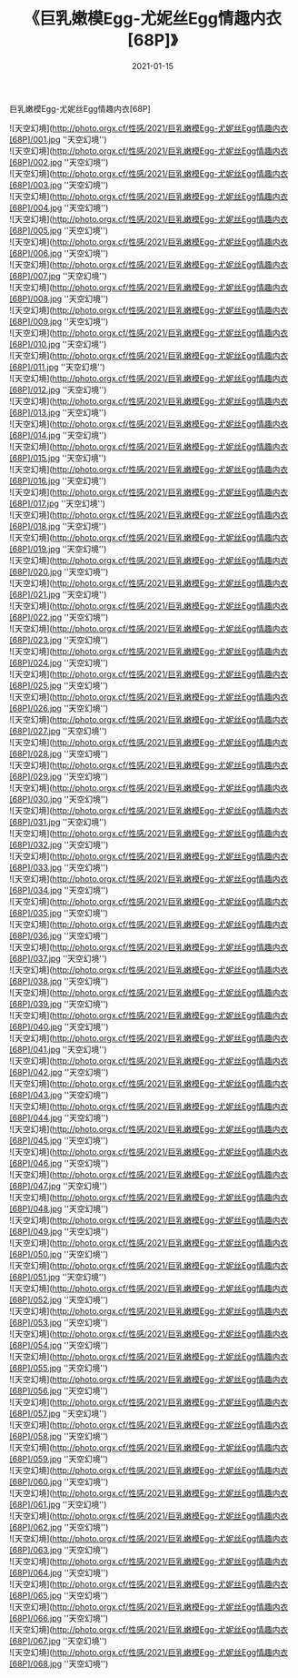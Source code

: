 ﻿---
layout: post
title:  《巨乳嫩模Egg-尤妮丝Egg情趣内衣[68P]》
date:   2021-01-15
img: http://photo.orgx.cf/性感/2021/巨乳嫩模Egg-尤妮丝Egg情趣内衣[68P]/000.jpg
categories: [美女, 性感, 泳衣]
---

巨乳嫩模Egg-尤妮丝Egg情趣内衣[68P]



![天空幻境](http://photo.orgx.cf/性感/2021/巨乳嫩模Egg-尤妮丝Egg情趣内衣[68P]/001.jpg ''天空幻境'') <br>
![天空幻境](http://photo.orgx.cf/性感/2021/巨乳嫩模Egg-尤妮丝Egg情趣内衣[68P]/002.jpg ''天空幻境'') <br>
![天空幻境](http://photo.orgx.cf/性感/2021/巨乳嫩模Egg-尤妮丝Egg情趣内衣[68P]/003.jpg ''天空幻境'') <br>
![天空幻境](http://photo.orgx.cf/性感/2021/巨乳嫩模Egg-尤妮丝Egg情趣内衣[68P]/004.jpg ''天空幻境'') <br>
![天空幻境](http://photo.orgx.cf/性感/2021/巨乳嫩模Egg-尤妮丝Egg情趣内衣[68P]/005.jpg ''天空幻境'') <br>
![天空幻境](http://photo.orgx.cf/性感/2021/巨乳嫩模Egg-尤妮丝Egg情趣内衣[68P]/006.jpg ''天空幻境'') <br>
![天空幻境](http://photo.orgx.cf/性感/2021/巨乳嫩模Egg-尤妮丝Egg情趣内衣[68P]/007.jpg ''天空幻境'') <br>
![天空幻境](http://photo.orgx.cf/性感/2021/巨乳嫩模Egg-尤妮丝Egg情趣内衣[68P]/008.jpg ''天空幻境'') <br>
![天空幻境](http://photo.orgx.cf/性感/2021/巨乳嫩模Egg-尤妮丝Egg情趣内衣[68P]/009.jpg ''天空幻境'') <br>
![天空幻境](http://photo.orgx.cf/性感/2021/巨乳嫩模Egg-尤妮丝Egg情趣内衣[68P]/010.jpg ''天空幻境'') <br>
![天空幻境](http://photo.orgx.cf/性感/2021/巨乳嫩模Egg-尤妮丝Egg情趣内衣[68P]/011.jpg ''天空幻境'') <br>
![天空幻境](http://photo.orgx.cf/性感/2021/巨乳嫩模Egg-尤妮丝Egg情趣内衣[68P]/012.jpg ''天空幻境'') <br>
![天空幻境](http://photo.orgx.cf/性感/2021/巨乳嫩模Egg-尤妮丝Egg情趣内衣[68P]/013.jpg ''天空幻境'') <br>
![天空幻境](http://photo.orgx.cf/性感/2021/巨乳嫩模Egg-尤妮丝Egg情趣内衣[68P]/014.jpg ''天空幻境'') <br>
![天空幻境](http://photo.orgx.cf/性感/2021/巨乳嫩模Egg-尤妮丝Egg情趣内衣[68P]/015.jpg ''天空幻境'') <br>
![天空幻境](http://photo.orgx.cf/性感/2021/巨乳嫩模Egg-尤妮丝Egg情趣内衣[68P]/016.jpg ''天空幻境'') <br>
![天空幻境](http://photo.orgx.cf/性感/2021/巨乳嫩模Egg-尤妮丝Egg情趣内衣[68P]/017.jpg ''天空幻境'') <br>
![天空幻境](http://photo.orgx.cf/性感/2021/巨乳嫩模Egg-尤妮丝Egg情趣内衣[68P]/018.jpg ''天空幻境'') <br>
![天空幻境](http://photo.orgx.cf/性感/2021/巨乳嫩模Egg-尤妮丝Egg情趣内衣[68P]/019.jpg ''天空幻境'') <br>
![天空幻境](http://photo.orgx.cf/性感/2021/巨乳嫩模Egg-尤妮丝Egg情趣内衣[68P]/020.jpg ''天空幻境'') <br>
![天空幻境](http://photo.orgx.cf/性感/2021/巨乳嫩模Egg-尤妮丝Egg情趣内衣[68P]/021.jpg ''天空幻境'') <br>
![天空幻境](http://photo.orgx.cf/性感/2021/巨乳嫩模Egg-尤妮丝Egg情趣内衣[68P]/022.jpg ''天空幻境'') <br>
![天空幻境](http://photo.orgx.cf/性感/2021/巨乳嫩模Egg-尤妮丝Egg情趣内衣[68P]/023.jpg ''天空幻境'') <br>
![天空幻境](http://photo.orgx.cf/性感/2021/巨乳嫩模Egg-尤妮丝Egg情趣内衣[68P]/024.jpg ''天空幻境'') <br>
![天空幻境](http://photo.orgx.cf/性感/2021/巨乳嫩模Egg-尤妮丝Egg情趣内衣[68P]/025.jpg ''天空幻境'') <br>
![天空幻境](http://photo.orgx.cf/性感/2021/巨乳嫩模Egg-尤妮丝Egg情趣内衣[68P]/026.jpg ''天空幻境'') <br>
![天空幻境](http://photo.orgx.cf/性感/2021/巨乳嫩模Egg-尤妮丝Egg情趣内衣[68P]/027.jpg ''天空幻境'') <br>
![天空幻境](http://photo.orgx.cf/性感/2021/巨乳嫩模Egg-尤妮丝Egg情趣内衣[68P]/028.jpg ''天空幻境'') <br>
![天空幻境](http://photo.orgx.cf/性感/2021/巨乳嫩模Egg-尤妮丝Egg情趣内衣[68P]/029.jpg ''天空幻境'') <br>
![天空幻境](http://photo.orgx.cf/性感/2021/巨乳嫩模Egg-尤妮丝Egg情趣内衣[68P]/030.jpg ''天空幻境'') <br>
![天空幻境](http://photo.orgx.cf/性感/2021/巨乳嫩模Egg-尤妮丝Egg情趣内衣[68P]/031.jpg ''天空幻境'') <br>
![天空幻境](http://photo.orgx.cf/性感/2021/巨乳嫩模Egg-尤妮丝Egg情趣内衣[68P]/032.jpg ''天空幻境'') <br>
![天空幻境](http://photo.orgx.cf/性感/2021/巨乳嫩模Egg-尤妮丝Egg情趣内衣[68P]/033.jpg ''天空幻境'') <br>
![天空幻境](http://photo.orgx.cf/性感/2021/巨乳嫩模Egg-尤妮丝Egg情趣内衣[68P]/034.jpg ''天空幻境'') <br>
![天空幻境](http://photo.orgx.cf/性感/2021/巨乳嫩模Egg-尤妮丝Egg情趣内衣[68P]/035.jpg ''天空幻境'') <br>
![天空幻境](http://photo.orgx.cf/性感/2021/巨乳嫩模Egg-尤妮丝Egg情趣内衣[68P]/036.jpg ''天空幻境'') <br>
![天空幻境](http://photo.orgx.cf/性感/2021/巨乳嫩模Egg-尤妮丝Egg情趣内衣[68P]/037.jpg ''天空幻境'') <br>
![天空幻境](http://photo.orgx.cf/性感/2021/巨乳嫩模Egg-尤妮丝Egg情趣内衣[68P]/038.jpg ''天空幻境'') <br>
![天空幻境](http://photo.orgx.cf/性感/2021/巨乳嫩模Egg-尤妮丝Egg情趣内衣[68P]/039.jpg ''天空幻境'') <br>
![天空幻境](http://photo.orgx.cf/性感/2021/巨乳嫩模Egg-尤妮丝Egg情趣内衣[68P]/040.jpg ''天空幻境'') <br>
![天空幻境](http://photo.orgx.cf/性感/2021/巨乳嫩模Egg-尤妮丝Egg情趣内衣[68P]/041.jpg ''天空幻境'') <br>
![天空幻境](http://photo.orgx.cf/性感/2021/巨乳嫩模Egg-尤妮丝Egg情趣内衣[68P]/042.jpg ''天空幻境'') <br>
![天空幻境](http://photo.orgx.cf/性感/2021/巨乳嫩模Egg-尤妮丝Egg情趣内衣[68P]/043.jpg ''天空幻境'') <br>
![天空幻境](http://photo.orgx.cf/性感/2021/巨乳嫩模Egg-尤妮丝Egg情趣内衣[68P]/044.jpg ''天空幻境'') <br>
![天空幻境](http://photo.orgx.cf/性感/2021/巨乳嫩模Egg-尤妮丝Egg情趣内衣[68P]/045.jpg ''天空幻境'') <br>
![天空幻境](http://photo.orgx.cf/性感/2021/巨乳嫩模Egg-尤妮丝Egg情趣内衣[68P]/046.jpg ''天空幻境'') <br>
![天空幻境](http://photo.orgx.cf/性感/2021/巨乳嫩模Egg-尤妮丝Egg情趣内衣[68P]/047.jpg ''天空幻境'') <br>
![天空幻境](http://photo.orgx.cf/性感/2021/巨乳嫩模Egg-尤妮丝Egg情趣内衣[68P]/048.jpg ''天空幻境'') <br>
![天空幻境](http://photo.orgx.cf/性感/2021/巨乳嫩模Egg-尤妮丝Egg情趣内衣[68P]/049.jpg ''天空幻境'') <br>
![天空幻境](http://photo.orgx.cf/性感/2021/巨乳嫩模Egg-尤妮丝Egg情趣内衣[68P]/050.jpg ''天空幻境'') <br>
![天空幻境](http://photo.orgx.cf/性感/2021/巨乳嫩模Egg-尤妮丝Egg情趣内衣[68P]/051.jpg ''天空幻境'') <br>
![天空幻境](http://photo.orgx.cf/性感/2021/巨乳嫩模Egg-尤妮丝Egg情趣内衣[68P]/052.jpg ''天空幻境'') <br>
![天空幻境](http://photo.orgx.cf/性感/2021/巨乳嫩模Egg-尤妮丝Egg情趣内衣[68P]/053.jpg ''天空幻境'') <br>
![天空幻境](http://photo.orgx.cf/性感/2021/巨乳嫩模Egg-尤妮丝Egg情趣内衣[68P]/054.jpg ''天空幻境'') <br>
![天空幻境](http://photo.orgx.cf/性感/2021/巨乳嫩模Egg-尤妮丝Egg情趣内衣[68P]/055.jpg ''天空幻境'') <br>
![天空幻境](http://photo.orgx.cf/性感/2021/巨乳嫩模Egg-尤妮丝Egg情趣内衣[68P]/056.jpg ''天空幻境'') <br>
![天空幻境](http://photo.orgx.cf/性感/2021/巨乳嫩模Egg-尤妮丝Egg情趣内衣[68P]/057.jpg ''天空幻境'') <br>
![天空幻境](http://photo.orgx.cf/性感/2021/巨乳嫩模Egg-尤妮丝Egg情趣内衣[68P]/058.jpg ''天空幻境'') <br>
![天空幻境](http://photo.orgx.cf/性感/2021/巨乳嫩模Egg-尤妮丝Egg情趣内衣[68P]/059.jpg ''天空幻境'') <br>
![天空幻境](http://photo.orgx.cf/性感/2021/巨乳嫩模Egg-尤妮丝Egg情趣内衣[68P]/060.jpg ''天空幻境'') <br>
![天空幻境](http://photo.orgx.cf/性感/2021/巨乳嫩模Egg-尤妮丝Egg情趣内衣[68P]/061.jpg ''天空幻境'') <br>
![天空幻境](http://photo.orgx.cf/性感/2021/巨乳嫩模Egg-尤妮丝Egg情趣内衣[68P]/062.jpg ''天空幻境'') <br>
![天空幻境](http://photo.orgx.cf/性感/2021/巨乳嫩模Egg-尤妮丝Egg情趣内衣[68P]/063.jpg ''天空幻境'') <br>
![天空幻境](http://photo.orgx.cf/性感/2021/巨乳嫩模Egg-尤妮丝Egg情趣内衣[68P]/064.jpg ''天空幻境'') <br>
![天空幻境](http://photo.orgx.cf/性感/2021/巨乳嫩模Egg-尤妮丝Egg情趣内衣[68P]/065.jpg ''天空幻境'') <br>
![天空幻境](http://photo.orgx.cf/性感/2021/巨乳嫩模Egg-尤妮丝Egg情趣内衣[68P]/066.jpg ''天空幻境'') <br>
![天空幻境](http://photo.orgx.cf/性感/2021/巨乳嫩模Egg-尤妮丝Egg情趣内衣[68P]/067.jpg ''天空幻境'') <br>
![天空幻境](http://photo.orgx.cf/性感/2021/巨乳嫩模Egg-尤妮丝Egg情趣内衣[68P]/068.jpg ''天空幻境'') <br>